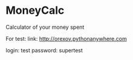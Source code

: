 # MoneyCalc
Calculator of your money spent

For test: 
link: http://orexov.pythonanywhere.com

login: test
password: supertest

